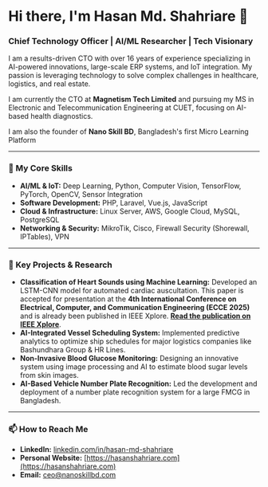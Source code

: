 # Hi there, I'm Hasan Md. Shahriare 👋

### Chief Technology Officer | AI/ML Researcher | Tech Visionary

I am a results-driven CTO with over 16 years of experience specializing in AI-powered innovations, large-scale ERP systems, and IoT integration. My passion is leveraging technology to solve complex challenges in healthcare, logistics, and real estate.

I am currently the CTO at **Magnetism Tech Limited** and pursuing my MS in Electronic and Telecommunication Engineering at CUET, focusing on AI-based health diagnostics.

I am also the founder of **Nano Skill BD**, Bangladesh's first Micro Learning Platform 

---

### 🔧 My Core Skills

* **AI/ML & IoT:** Deep Learning, Python, Computer Vision, TensorFlow, PyTorch, OpenCV, Sensor Integration
* **Software Development:** PHP, Laravel, Vue.js, JavaScript
* **Cloud & Infrastructure:** Linux Server, AWS, Google Cloud, MySQL, PostgreSQL
* **Networking & Security:** MikroTik, Cisco, Firewall Security (Shorewall, IPTables), VPN

---

### 🚀 Key Projects & Research

* **Classification of Heart Sounds using Machine Learning:** Developed an LSTM-CNN model for automated cardiac auscultation. This paper is accepted for presentation at the **4th International Conference on Electrical, Computer, and Communication Engineering (ECCE 2025)** and is already been published in IEEE Xplore. **[Read the publication on IEEE Xplore](https://ieeexplore.ieee.org/document/11013872)**.
* **AI-Integrated Vessel Scheduling System:** Implemented predictive analytics to optimize ship schedules for major logistics companies like Bashundhara Group & HR Lines.
* **Non-Invasive Blood Glucose Monitoring:** Designing an innovative system using image processing and AI to estimate blood sugar levels from skin images.
* **AI-Based Vehicle Number Plate Recognition:** Led the development and deployment of a number plate recognition system for a large FMCG in Bangladesh.

---

### 📫 How to Reach Me

* **LinkedIn:** [linkedin.com/in/hasan-md-shahriare](https://www.linkedin.com/in/hasan-md-shahriare)
* **Personal Website:** [https://hasanshahriare.com](https://hasanshahriare.com)
* **Email:** [ceo@nanoskillbd.com](mailto:ceo@nanoskillbd.com)
